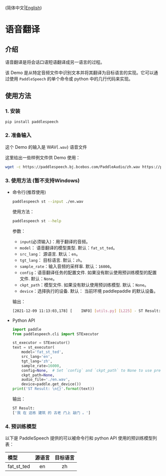 (简体中文|[English](./README.md))
# 语音翻译

## 介绍
语音翻译是将会话口语短语翻译成另一语言的过程。

该 Demo 是从特定音频文件中识别文本并将其翻译为目标语言的实现。它可以通过使用 `PaddleSpeech` 的单个命令或 python 中的几行代码来实现。

## 使用方法
### 1. 安装
```bash
pip install paddlespeech
```
### 2. 准备输入
这个 Demo 的输入是 WAV(`.wav`) 语音文件

这里给出一些样例文件供 Demo 使用：
```bash
wget -c https://paddlespeech.bj.bcebos.com/PaddleAudio/zh.wav https://paddlespeech.bj.bcebos.com/PaddleAudio/en.wav
```

### 3. 使用方法 (暂不支持Windows)
- 命令行(推荐使用)
  ```bash
  paddlespeech st --input ./en.wav
  ```
  使用方法：
  ```bash
  paddlespeech st --help
  ```
  参数：
  - `input`(必须输入)：用于翻译的音频。
  - `model`： 语音翻译的模型类型. 默认：`fat_st_ted`。
  - `src_lang`： 源语言. 默认：`en`。
  - `tgt_lang`： 目标语言. 默认：`zh`。
  - `sample_rate`：输入音频的采样率. 默认：`16000`。
  - `config`：语音翻译任务的配置文件. 如果没有默认使用预训练模型的配置文件. 默认：`None`。
  - `ckpt_path`：模型文件. 如果没有默认使用预训练模型. 默认：`None`。
  - `device`：选择执行的设备. 默认： 当前环境 paddlepaddle 的默认设备。

  输出：
  ```bash
  [2021-12-09 11:13:03,178] [    INFO] [utils.py] [L225] - ST Result: ['我 在 这栋 建筑 的 古老 门上 敲门 。']
  ```

- Python API
  ```python
  import paddle
  from paddlespeech.cli import STExecutor
  
  st_executor = STExecutor()
  text = st_executor(
      model='fat_st_ted',
      src_lang='en',
      tgt_lang='zh',
      sample_rate=16000,
      config=None,  # Set `config` and `ckpt_path` to None to use pretrained model.
      ckpt_path=None,
      audio_file='./en.wav',
      device=paddle.get_device())
  print('ST Result: \n{}'.format(text))
  ```

  输出：
  ```bash
  ST Result:
  ['我 在 这栋 建筑 的 古老 门上 敲门 。'] 
  ```

### 4. 预训练模型

以下是 PaddleSpeech 提供的可以被命令行和 python API 使用的预训练模型列表：

| 模型 | 源语言 | 目标语言
| :--- | :---: | :---: |
| fat_st_ted| en| zh
